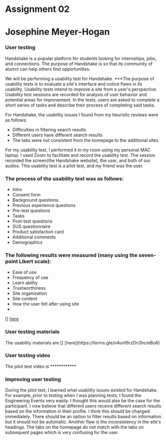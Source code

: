 <h1> Assignment 02 </h1>

<h1> Josephine Meyer-Hogan </h1>

<h3> User testing </h3>
Handshake is a popular platform for students looking for internships, jobs, and connections. The purpose of Handshake is so that its community of alumni can help others find opportunities.

We will be performing a usability test for Handshake. 
***The purpose of usability tests is to evaluate a site's interface and notice flaws in its usability. Usability tests intend to improve a site from a user's perspective. Usability test sessions are recorded for analysis of user behavior and potential areas for improvement. In the tests, users are asked to complete a short series of tasks and describe their process of completing said tasks.

For Handshake, the usability issues I found from my heuristic reviews were as follows:

* Difficulties in filtering search results
* Different users have different search results
* The tabs were not consistent from the homepage to the additional sites

For my usability test, I performed it in my room using my personal MAC laptop. I used Zoom to facilitate and record the usability test. The session recorded the screen(the Handshake website), the user, and both of our audios. This usability test is a pilot test, and my friend was the user.

<h3> The process of the usability test was as follows: </h3>

* Intro
* Consent form
* Background questions
* Previous experience questions
* Pre-test questions
* Tasks
* Post-test questions
* SUS questionnaire
* Product satisfaction card
* Additional comments 
* Demographics


<h3> The following results were measured (many using the seven-point Likert scale): </h3>

* Ease of use
* Frequency of use
* Learn ability
* Trustworthiness
* Site organization
* Site content
* How the user felt after using site
* 
[] [here](https://forms.gle/n4unf6rzDn3hcmBo6)

<h3> User testing materials </h3>
The usability materials are [] [here](https://forms.gle/n4unf6rzDn3hcmBo6)

<h3> User testing video </h3>
The pilot test video is ************

<h3> Improving user testing </h3>
During the pilot test, I learned what usability issues existed for Handshake. For example, prior to testing when I was planning tests, I found the Engineering Events very easily. I thought this would also be the case for the participant. I now believe that different users receive different search results based on the information in their profile. I think this should be changed immediately. There should be an option to filter results based on information but it should not be automatic. Another flaw is the inconsistency in the site's headings. The tabs on the homepage do not match with the tabs on subsequent pages which is very confusing for the user.

